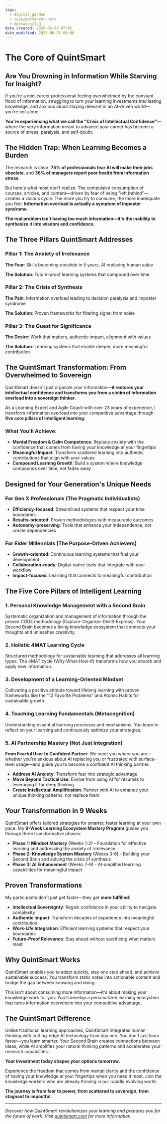 ```yaml
---
tags:
  - digital_garden
  - type/permanent-note
  - epstatus/1-🌱
date_created: 2025-06-07 07:05
date_modified: 2025-06-25 06:06
---
```

# The Core of QuintSmart

## Are You Drowning in Information While Starving for Insight?

If you're a mid-career professional feeling overwhelmed by the constant flood of information, struggling to turn your learning investments into lasting knowledge, and anxious about staying relevant in an AI-driven world—you're not alone.

**You're experiencing what we call the "Crisis of Intellectual Confidence"**—where the very information meant to advance your career has become a source of stress, paralysis, and self-doubt.

## The Hidden Trap: When Learning Becomes a Burden

The research is clear: **75% of professionals fear AI will make their jobs obsolete**, and **36% of managers report poor health from information stress**. 

But here's what most don't realize: The compulsive consumption of courses, articles, and content—driven by fear of being "left behind"—creates a vicious cycle. The more you try to consume, the more inadequate you feel. **Information overload is actually a symptom of imposter syndrome**.

**The real problem isn't having too much information—it's the inability to synthesize it into wisdom and confidence.**

## The Three Pillars QuintSmart Addresses

### Pillar 1: The Anxiety of Irrelevance
**The Fear**: Skills becoming obsolete in 5 years, AI replacing human value

**The Solution**: Future-proof learning systems that compound over time

### Pillar 2: The Crisis of Synthesis
**The Pain**: Information overload leading to decision paralysis and imposter syndrome

**The Solution**: Proven frameworks for filtering signal from noise

### Pillar 3: The Quest for Significance
**The Desire**: Work that matters, authentic impact, alignment with values

**The Solution**: Learning systems that enable deeper, more meaningful contribution

## The QuintSmart Transformation: From Overwhelmed to Sovereign

QuintSmart doesn't just organize your information—**it restores your intellectual confidence and transforms you from a victim of information overload into a sovereign thinker**.

As a Learning Expert and Agile Coach with over 23 years of experience, I transform information overload into your competitive advantage through **five core pillars of intelligent learning**:

### What You'll Achieve:
- **Mental Freedom & Calm Competence**: Replace anxiety with the confidence that comes from having your knowledge at your fingertips
- **Meaningful Impact**: Transform scattered learning into authentic contributions that align with your values
- **Compound Learning Growth**: Build a system where knowledge compounds over time, not fades away

## Designed for Your Generation's Unique Needs

### For Gen X Professionals (The Pragmatic Individualists)
- **Efficiency-focused**: Streamlined systems that respect your time boundaries
- **Results-oriented**: Proven methodologies with measurable outcomes
- **Autonomy-preserving**: Tools that enhance your independence, not create dependencies

### For Elder Millennials (The Purpose-Driven Achievers)
- **Growth-oriented**: Continuous learning systems that fuel your development
- **Collaboration-ready**: Digital-native tools that integrate with your workflow
- **Impact-focused**: Learning that connects to meaningful contribution

## The Five Core Pillars of Intelligent Learning

### 1. **Personal Knowledge Management with a Second Brain**
Systematic organization and management of information through the proven CODE methodology (Capture-Organize-Distill-Express). Your Second Brain becomes a living knowledge ecosystem that connects your thoughts and unleashes creativity.

### 2. **Holistic 4MAT Learning Cycle**
Structured methodology for sustainable learning that addresses all learning types. The 4MAT cycle (Why-What-How-If) transforms how you absorb and apply new information.

### 3. **Development of a Learning-Oriented Mindset**
Cultivating a positive attitude toward lifelong learning with proven frameworks like the "12 Favorite Problems" and Atomic Habits for sustainable growth.

### 4. **Teaching Learning Fundamentals (Metacognition)**
Understanding essential learning processes and mechanisms. You learn to reflect on your learning and continuously optimize your strategies.

### 5. **AI Partnership Mastery** (Not Just Integration)
**From Fearful User to Confident Partner**: We meet you where you are—whether you're anxious about AI replacing you or frustrated with surface-level usage—and guide you to become a confident AI thinking partner.

- **Address AI Anxiety**: Transform fear into strategic advantage
- **Move Beyond Tactical Use**: Evolve from using AI for résumés to leveraging it for deep thinking
- **Create Intellectual Amplification**: Partner with AI to enhance your unique thinking patterns, not replace them

## Your Transformation in 9 Weeks

QuintSmart offers tailored strategies for smarter, faster learning at your own pace. My **9-Week Learning Ecosystem Mastery Program** guides you through three transformative phases:

- **Phase 1: Mindset Mastery** (Weeks 1-2) - Foundation for effective learning and addressing the anxiety of irrelevance
- **Phase 2: Knowledge System Mastery** (Weeks 3-6) - Building your Second Brain and solving the crisis of synthesis
- **Phase 3: AI Enhancement** (Weeks 7-9) - AI-amplified learning capabilities for meaningful impact

## Proven Transformations

My participants don't just get faster—they get **more fulfilled**:

- **Intellectual Sovereignty**: Regain confidence in your ability to navigate complexity
- **Authentic Impact**: Transform decades of experience into meaningful contribution
- **Work-Life Integration**: Efficient learning systems that respect your boundaries
- **Future-Proof Relevance**: Stay ahead without sacrificing what matters most

## Why QuintSmart Works

QuintSmart enables you to adapt quickly, stay one step ahead, and achieve sustainable success. You transform static notes into actionable content and bridge the gap between knowing and doing.

This isn't about consuming more information—it's about making your knowledge work for you. You'll develop a personalized learning ecosystem that turns information overwhelm into your competitive advantage.

## The QuintSmart Difference

Unlike traditional learning approaches, QuintSmart integrates human thinking with cutting-edge AI technology from day one. You don't just learn faster—you learn smarter. Your Second Brain creates connections between ideas, while AI amplifies your natural thinking patterns and accelerates your research capabilities.

**Your investment today shapes your options tomorrow.**

Experience the freedom that comes from mental clarity and the confidence of having your knowledge at your fingertips when you need it most. Join the knowledge workers who are already thriving in our rapidly evolving world.

**The journey is from fear to power, from scattered to sovereign, from stagnant to impactful.**

---

*Discover how QuintSmart revolutionizes your learning and prepares you for the future of work. Visit [quintsmart.com](https://program.quintsmart.com/transform-your-learning-in-9-weeks) for more information.*
